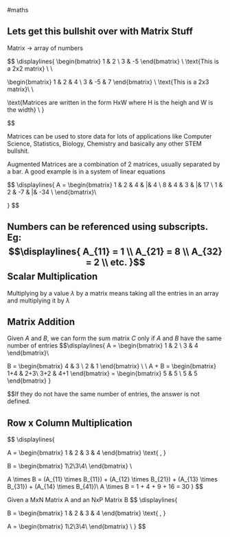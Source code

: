 #maths 

Lets get this bullshit over with
Matrix Stuff
---

Matrix -> array of numbers

$$
\displaylines{
\begin{bmatrix}
1 & 2 \\
3 & -5
\end{bmatrix} \\
\text{This is a 2x2 matrix} \\ \\

\begin{bmatrix}
1 & 2 & 4 \\
3 & -5 & 7
\end{bmatrix} \\
\text{This is a 2x3 matrix}\\ \\

\text{Matrices are written in the form HxW where H is the heigh and W is the width} \\
}

$$

Matrices can be used to store data for lots of applications like Computer Science, Statistics, Biology, Chemistry and basically any other STEM bullshit.

Augmented Matrices are a combination of 2 matrices, usually separated by a bar. A good example is in a system of linear equations

$$
\displaylines{
A =
\begin{bmatrix}
1 & 2 & 4  & |& 4 \\
8 & 4 & 3  & |& 17 \\
1 & 2 & -7 & |& -34 \\
\end{bmatrix}\\


}
$$

Numbers can be referenced using subscripts.
Eg: $$\displaylines{
A_{11} = 1 \\ 
A_{21} = 8 \\
A_{32} = 2 \\
etc.
}$$
Scalar Multiplication
---
Multiplying by a value $\lambda$ by a matrix means taking all the entries in an array and multiplying it by $\lambda$

Matrix Addition
---

Given $A$ and $B$, we can form the sum matrix $C$ only if $A$ and $B$ have the same number of entries
$$\displaylines{
A = 
\begin{bmatrix}
1 & 2 \\
3 & 4
\end{bmatrix}\\

B = 
\begin{bmatrix}
4 & 3 \\
2 & 1
\end{bmatrix}
\\ \\
A + B = 
\begin{bmatrix}
1+4 & 2+3\\
3+2 & 4+1
\end{bmatrix} = 
\begin{bmatrix}
5 & 5 \\
5 & 5
\end{bmatrix}
} 


$$If they do not have the same number of entries, the answer is not defined.

Row x Column Multiplication
---

$$
\displaylines{

A = 
\begin{bmatrix}
1 & 2 & 3 & 4
\end{bmatrix} \text{ , }

B = 
\begin{bmatrix}
1\\2\\3\\4\\
\end{bmatrix} \\

A \times B = (A_{11} \times B_{11}) + (A_{12} \times B_{21}) + (A_{13} \times B_{31}) + (A_{14} \times B_{41})\\
A \times B = 1 + 4 + 9 + 16 = 30
}
$$

Given a MxN Matrix A and an NxP Matrix B
$$
\displaylines{

B = 
\begin{bmatrix}
1 & 2 & 3 & 4
\end{bmatrix} \text{ , }

A = 
\begin{bmatrix}
1\\2\\3\\4\\
\end{bmatrix} \\
}
$$